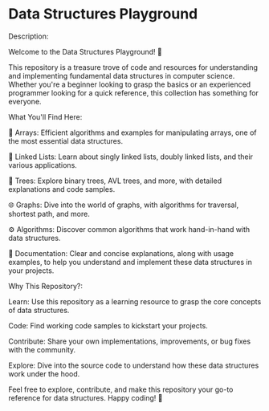 # Data Structures Playground

Description:

Welcome to the Data Structures Playground! 🌟

This repository is a treasure trove of code and resources for understanding and implementing fundamental data structures in computer science. Whether you're a beginner looking to grasp the basics or an experienced programmer looking for a quick reference, this collection has something for everyone.

What You'll Find Here:

🌿 Arrays: Efficient algorithms and examples for manipulating arrays, one of the most essential data structures.

🔗 Linked Lists: Learn about singly linked lists, doubly linked lists, and their various applications.

🌲 Trees: Explore binary trees, AVL trees, and more, with detailed explanations and code samples.

🌐 Graphs: Dive into the world of graphs, with algorithms for traversal, shortest path, and more.

⚙️ Algorithms: Discover common algorithms that work hand-in-hand with data structures.

📘 Documentation: Clear and concise explanations, along with usage examples, to help you understand and implement these data structures in your projects.

Why This Repository?:

Learn: Use this repository as a learning resource to grasp the core concepts of data structures.

Code: Find working code samples to kickstart your projects.

Contribute: Share your own implementations, improvements, or bug fixes with the community.

Explore: Dive into the source code to understand how these data structures work under the hood.

Feel free to explore, contribute, and make this repository your go-to reference for data structures. Happy coding! 🚀
